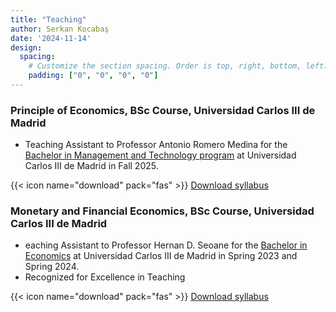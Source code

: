 ```yaml
---
title: "Teaching"
author: Serkan Kocabaş
date: '2024-11-14'
design:
  spacing:
    # Customize the section spacing. Order is top, right, bottom, left.
    padding: ["0", "0", "0", "0"]  
---
```


### Principle of Economics, BSc Course, Universidad Carlos III de Madrid

- Teaching Assistant to Professor Antonio Romero Medina for the [Bachelor in Management and Technology program](https://www.uc3m.es/bachelor-degree/management-technology) at Universidad Carlos III de Madrid in Fall 2025.

{{< icon name="download" pack="fas" >}} [Download syllabus](/uploads/poe.pdf)

### Monetary and Financial Economics, BSc Course, Universidad Carlos III de Madrid

- eaching Assistant to Professor Hernan D. Seoane for the [Bachelor in Economics](https://www.uc3m.es/bachelor-degree/economics?d=Desktop#program) at Universidad Carlos III de Madrid in Spring 2023 and Spring 2024.
- Recognized for Excellence in Teaching

{{< icon name="download" pack="fas" >}} [Download syllabus](/uploads/monetary.pdf)
